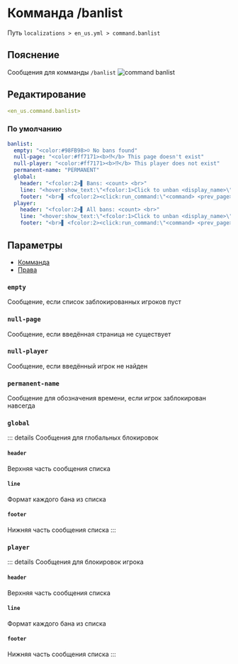 # Комманда /banlist
Путь `localizations > en_us.yml > command.banlist`

## Пояснение
Сообщения для комманды `/banlist`
![command banlist](/commandbanlist.png)

## Редактирование
```yaml
<en_us.command.banlist>
```

### По умолчанию
```yaml
banlist:
  empty: "<color:#98FB98>☺ No bans found"
  null-page: "<color:#ff7171><b>⁉</b> This page doesn't exist"
  null-player: "<color:#ff7171><b>⁉</b> This player does not exist"
  permanent-name: "PERMANENT"
  global:
    header: "<fcolor:2>▋ Bans: <count> <br>"
    line: "<hover:show_text:\"<fcolor:1>Click to unban <display_name>\"><click:run_command:\"<command>\"><color:#ff7171>☒ <display_name></click></hover> <fcolor:1><hover:show_text:\"<fcolor:1>Date: <date><br>Time: <time><br>Reason: <reason>\">[MORE]</hover>"
    footer: "<br>▋ <fcolor:2><click:run_command:\"<command> <prev_page>\">←</click> <fcolor:1>Page: <current_page>/<last_page> <fcolor:2><click:run_command:\"<command> <next_page>\">→"
  player:
    header: "<fcolor:2>▋ All bans: <count> <br>"
    line: "<hover:show_text:\"<fcolor:1>Click to unban <display_name>\"><click:run_command:\"<command>\"><color:#ff7171>☒ <display_name></click></hover> <fcolor:1><hover:show_text:\"<fcolor:1>Date: <date><br>Time: <time><br>Reason: <reason>\">[MORE]</hover>"
    footer: "<br>▋ <fcolor:2><click:run_command:\"<command> <prev_page>\">←</click> <fcolor:1>Page: <current_page>/<last_page> <fcolor:2><click:run_command:\"<command> <next_page>\">→"
```

## Параметры

- [Комманда](/docs/command/banlist/)
- [Права](/docs/permission/command/banlist/)

### `empty`

Сообщение, если список заблокированных игроков пуст

### `null-page`

Сообщение, если введённая страница не существует

### `null-player`

Сообщение, если введённый игрок не найден

### `permanent-name`

Сообщение для обозначения времени, если игрок заблокирован навсегда

### `global`

::: details Сообщения для глобальных блокировок

#### `header`

Верхняя часть сообщения списка

#### `line`

Формат каждого бана из списка

#### `footer`

Нижняя часть сообщения списка
:::

### `player`

::: details Сообщения для блокировок игрока

#### `header`

Верхняя часть сообщения списка

#### `line`

Формат каждого бана из списка

#### `footer`

Нижняя часть сообщения списка
:::

